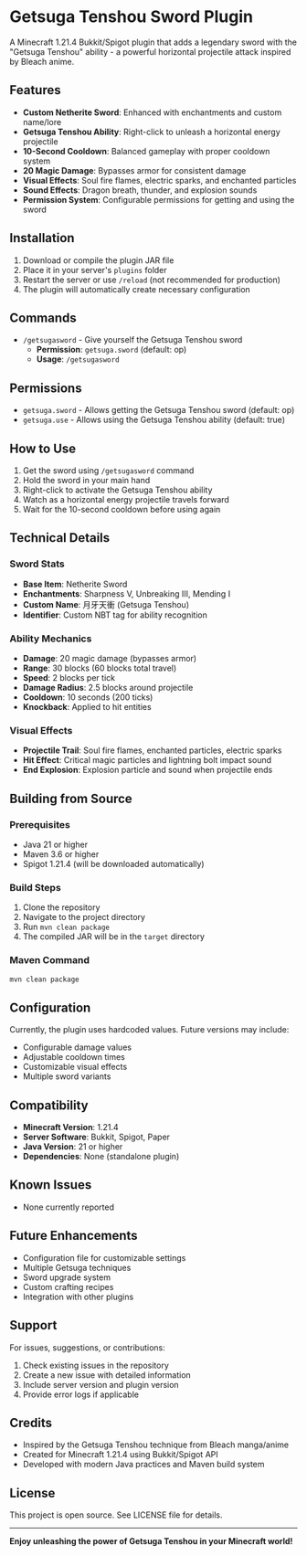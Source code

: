 # Getsuga Tenshou Sword Plugin

A Minecraft 1.21.4 Bukkit/Spigot plugin that adds a legendary sword with the "Getsuga Tenshou" ability - a powerful horizontal projectile attack inspired by Bleach anime.

## Features

- **Custom Netherite Sword**: Enhanced with enchantments and custom name/lore
- **Getsuga Tenshou Ability**: Right-click to unleash a horizontal energy projectile
- **10-Second Cooldown**: Balanced gameplay with proper cooldown system
- **20 Magic Damage**: Bypasses armor for consistent damage
- **Visual Effects**: Soul fire flames, electric sparks, and enchanted particles
- **Sound Effects**: Dragon breath, thunder, and explosion sounds
- **Permission System**: Configurable permissions for getting and using the sword

## Installation

1. Download or compile the plugin JAR file
2. Place it in your server's `plugins` folder
3. Restart the server or use `/reload` (not recommended for production)
4. The plugin will automatically create necessary configuration

## Commands

- `/getsugasword` - Give yourself the Getsuga Tenshou sword
  - **Permission**: `getsuga.sword` (default: op)
  - **Usage**: `/getsugasword`

## Permissions

- `getsuga.sword` - Allows getting the Getsuga Tenshou sword (default: op)
- `getsuga.use` - Allows using the Getsuga Tenshou ability (default: true)

## How to Use

1. Get the sword using `/getsugasword` command
2. Hold the sword in your main hand
3. Right-click to activate the Getsuga Tenshou ability
4. Watch as a horizontal energy projectile travels forward
5. Wait for the 10-second cooldown before using again

## Technical Details

### Sword Stats
- **Base Item**: Netherite Sword
- **Enchantments**: Sharpness V, Unbreaking III, Mending I
- **Custom Name**: 月牙天衝 (Getsuga Tenshou)
- **Identifier**: Custom NBT tag for ability recognition

### Ability Mechanics
- **Damage**: 20 magic damage (bypasses armor)
- **Range**: 30 blocks (60 blocks total travel)
- **Speed**: 2 blocks per tick
- **Damage Radius**: 2.5 blocks around projectile
- **Cooldown**: 10 seconds (200 ticks)
- **Knockback**: Applied to hit entities

### Visual Effects
- **Projectile Trail**: Soul fire flames, enchanted particles, electric sparks
- **Hit Effect**: Critical magic particles and lightning bolt impact sound
- **End Explosion**: Explosion particle and sound when projectile ends

## Building from Source

### Prerequisites
- Java 21 or higher
- Maven 3.6 or higher
- Spigot 1.21.4 (will be downloaded automatically)

### Build Steps
1. Clone the repository
2. Navigate to the project directory
3. Run `mvn clean package`
4. The compiled JAR will be in the `target` directory

### Maven Command
```bash
mvn clean package
```

## Configuration

Currently, the plugin uses hardcoded values. Future versions may include:
- Configurable damage values
- Adjustable cooldown times
- Customizable visual effects
- Multiple sword variants

## Compatibility

- **Minecraft Version**: 1.21.4
- **Server Software**: Bukkit, Spigot, Paper
- **Java Version**: 21 or higher
- **Dependencies**: None (standalone plugin)

## Known Issues

- None currently reported

## Future Enhancements

- Configuration file for customizable settings
- Multiple Getsuga techniques
- Sword upgrade system
- Custom crafting recipes
- Integration with other plugins

## Support

For issues, suggestions, or contributions:
1. Check existing issues in the repository
2. Create a new issue with detailed information
3. Include server version and plugin version
4. Provide error logs if applicable

## Credits

- Inspired by the Getsuga Tenshou technique from Bleach manga/anime
- Created for Minecraft 1.21.4 using Bukkit/Spigot API
- Developed with modern Java practices and Maven build system

## License

This project is open source. See LICENSE file for details.

---

**Enjoy unleashing the power of Getsuga Tenshou in your Minecraft world!**